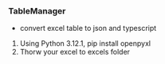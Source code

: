 ### TableManager

- convert excel table to json and typescript

1. Using Python 3.12.1, pip install openpyxl
2. Thorw your excel to excels folder